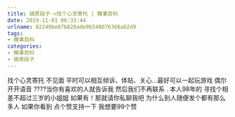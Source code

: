 ```yaml
---
title: 搞笑段子->找个心灵寄托 | 糗事百科
date: 2019-11-01 06:33:44
urlname: 02249be87b820ade9b548076366ab2d9
tags: 
- 糗事百科
categories:
- 糗事百科
- 搞笑段子
---
```

找个心灵寄托 不见面 平时可以相互倾诉、体贴、关心…最好可以一起玩游戏 偶尔开开语音 ????当你有喜欢的人就告诉我 然后我们不再联系 . 本人98年的 寻找个相差不超过三岁的小姐姐 如果有！那就请你私聊我吧 为什么别人随便发个都有那么多人 如果你看到 点个赞支持一下 我想要99个赞


